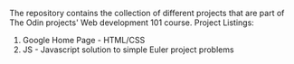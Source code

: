The repository contains the collection of different projects that are part of
The Odin projects' Web development 101 course.
Project Listings:

1. Google Home Page - HTML/CSS
2. JS - Javascript solution to simple Euler project problems

